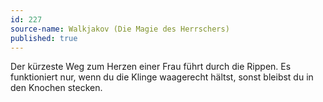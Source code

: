 ```yaml
---
id: 227
source-name: Walkjakov (Die Magie des Herrschers)
published: true
---
```

Der kürzeste Weg zum Herzen einer Frau führt durch die Rippen. Es funktioniert nur, wenn du die Klinge waagerecht hältst, sonst bleibst du in den Knochen stecken.
